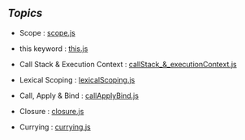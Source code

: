 ## _Topics_
- Scope : [scope.js](./scope.js)
- this keyword : [this.js](./this.js)
- Call Stack & Execution Context : [callStack_&_executionContext.js](./callStack_EC.js)
- Lexical Scoping : [lexicalScoping.js ](./lexicalScoping.js)

- Call, Apply & Bind : [callApplyBind.js](./callApplyBind.js)
- Closure : [closure.js](./closure.js)
- Currying : [currying.js](./currying.js)